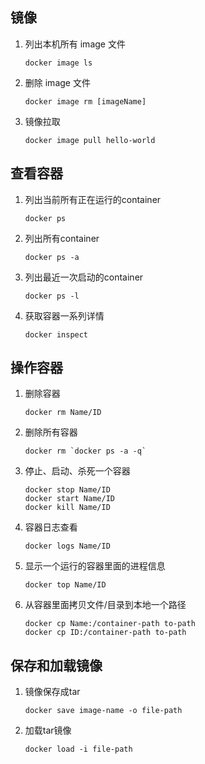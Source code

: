 ## 镜像

1. 列出本机所有 image 文件
   ```
   docker image ls
   ```
2. 删除 image 文件
   ```
   docker image rm [imageName]
   ```
3. 镜像拉取
   ```
   docker image pull hello-world
   ```

## 查看容器

1. 列出当前所有正在运行的container
   ```
   docker ps
   ```
2. 列出所有container
   ```
   docker ps -a
   ```
3. 列出最近一次启动的container

   ```
   docker ps -l
   ```
4. 获取容器一系列详情
   ```
   docker inspect
   ```
 
   

## 操作容器

1. 删除容器
   ```
   docker rm Name/ID
   ```
2. 删除所有容器
   ```
   docker rm `docker ps -a -q`
   ```
3. 停止、启动、杀死一个容器
   ```
   docker stop Name/ID  
   docker start Name/ID 
   docker kill Name/ID
   ```
4. 容器日志查看
   ```
   docker logs Name/ID  
   ```
5. 显示一个运行的容器里面的进程信息
   ```
   docker top Name/ID  
   ```
6. 从容器里面拷贝文件/目录到本地一个路径
   ```
   docker cp Name:/container-path to-path  
   docker cp ID:/container-path to-path
   ```
## 保存和加载镜像

1. 镜像保存成tar
   ```
   docker save image-name -o file-path
   ```
2. 加载tar镜像
   ```
   docker load -i file-path
   ```
















































































